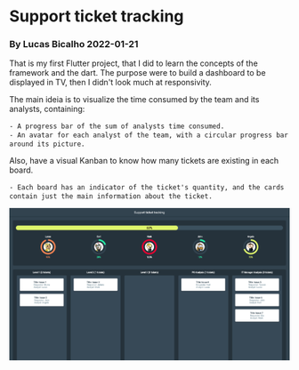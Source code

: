 # Support ticket tracking
### By Lucas Bicalho 2022-01-21

That is my first Flutter project, that I did to learn the concepts of the framework and the dart.
The purpose were to build a dashboard to be displayed in TV, then I didn't look much at responsivity.


The main ideia is to visualize the time consumed by the team and its analysts, containing:

    - A progress bar of the sum of analysts time consumed.
    - An avatar for each analyst of the team, with a circular progress bar around its picture.

Also, have a visual Kanban to know how many tickets are existing in each board.

    - Each board has an indicator of the ticket's quantity, and the cards contain just the main information about the ticket.

![dashboard](/images/view.png)

